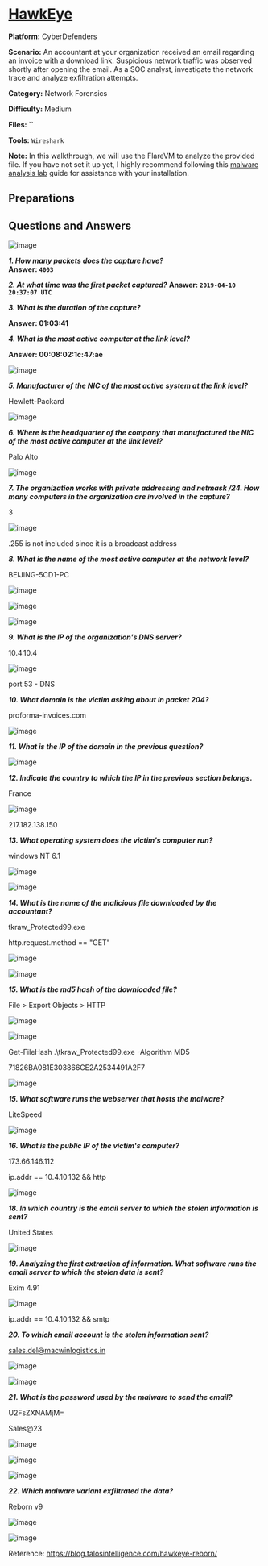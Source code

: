 # <a href="https://cyberdefenders.org/blueteam-ctf-challenges/hawkeye/">HawkEye </a>

**Platform:** CyberDefenders

**Scenario:** An accountant at your organization received an email regarding an invoice with a download link. Suspicious network traffic was observed shortly after opening the email. As a SOC analyst, investigate the network trace and analyze exfiltration attempts.

**Category:** Network Forensics

**Difficulty:** Medium

**Files:** ``

**Tools:** `Wireshark`

**Note:** In this walkthrough, we will use the FlareVM to analyze the provided file. If you have not set it up yet, I highly recommend following this [malware analysis lab](https://github.com/mmhgwyjs/malware-analysis-lab/blob/main/README.md) guide for assistance with your installation.

## **Preparations**

## **Questions and Answers**

![image](https://github.com/user-attachments/assets/6f7702b2-4616-4290-990b-2573eb266caa)

***1. How many packets does the capture have?***  
**Answer: `4003`**

***2. At what time was the first packet captured?***
**Answer: `2019-04-10 20:37:07 UTC`**

***3. What is the duration of the capture?***

**Answer: 01:03:41**

***4. What is the most active computer at the link level?***

**Answer: 00:08:02:1c:47:ae**

![image](https://github.com/user-attachments/assets/65899d83-4cb2-46f3-a1d6-aa0ffac5da12)

***5. Manufacturer of the NIC of the most active system at the link level?***

Hewlett-Packard

![image](https://github.com/user-attachments/assets/cc35fd84-0bb6-4060-bb7a-7b325a9bf4a6)

***6. Where is the headquarter of the company that manufactured the NIC of the most active computer at the link level?***

Palo Alto

![image](https://github.com/user-attachments/assets/12053b34-1dbe-4cc9-9722-b716eeca9951)

***7. The organization works with private addressing and netmask /24. How many computers in the organization are involved in the capture?***

3

![image](https://github.com/user-attachments/assets/89f09989-a553-49c1-ad29-ad4e947c46f9)

.255 is not included since it is a broadcast address

***8. What is the name of the most active computer at the network level?***

BEIJING-5CD1-PC

![image](https://github.com/user-attachments/assets/2a7d00bd-2084-410b-98d2-992a36975403)

![image](https://github.com/user-attachments/assets/6c5b3cdb-3a27-4f31-bd98-6c8f30cf8017)

![image](https://github.com/user-attachments/assets/8f2e6dce-e6e9-42e6-96a2-007cb325abdd)

***9. What is the IP of the organization's DNS server?***

10.4.10.4

![image](https://github.com/user-attachments/assets/96ff94f9-a058-4022-84f6-825cd17ecd64)

port 53 - DNS

***10. What domain is the victim asking about in packet 204?***

proforma-invoices.com

![image](https://github.com/user-attachments/assets/c599fca9-64e8-43c1-9f34-1b92c76fc076)

***11. What is the IP of the domain in the previous question?***

![image](https://github.com/user-attachments/assets/d343ee05-ce46-4e5a-8ec6-c82341698483)


***12. Indicate the country to which the IP in the previous section belongs.***

France

![image](https://github.com/user-attachments/assets/fa6822dd-dcd0-41ad-b526-a7ebafefd773)

217.182.138.150

***13. What operating system does the victim's computer run?***

windows NT 6.1

![image](https://github.com/user-attachments/assets/bcabb029-1f7d-4059-a6f8-3a70cf7abf7e)

![image](https://github.com/user-attachments/assets/bbaeba5a-b03a-45c2-99b2-36e2196997e9)

***14. What is the name of the malicious file downloaded by the accountant?***

tkraw_Protected99.exe

http.request.method == "GET"

![image](https://github.com/user-attachments/assets/107fbd98-5eef-4093-a26f-3bdda3caa9d8)

![image](https://github.com/user-attachments/assets/2dadbc9c-8a9d-44a1-9a77-2b278bfc0935)

***15. What is the md5 hash of the downloaded file?***

File > Export Objects > HTTP

![image](https://github.com/user-attachments/assets/b0d40e27-0e69-4acb-8687-312afe93853e)

![image](https://github.com/user-attachments/assets/a605aa6c-eb3c-46ef-8b47-674dd901f835)

Get-FileHash .\tkraw_Protected99.exe -Algorithm MD5

71826BA081E303866CE2A2534491A2F7

![image](https://github.com/user-attachments/assets/fae1c8ec-a415-48b1-a8f4-37c5367574de)

***15. What software runs the webserver that hosts the malware?***

LiteSpeed

![image](https://github.com/user-attachments/assets/481da200-1dd1-4c69-82b1-453b376cbb4d)

***16. What is the public IP of the victim's computer?***

173.66.146.112

ip.addr == 10.4.10.132 && http

![image](https://github.com/user-attachments/assets/11eb77a6-0a40-435d-96ee-17d088ca8d39)

***18. In which country is the email server to which the stolen information is sent?***

United States

![image](https://github.com/user-attachments/assets/59846e45-dbe2-48a7-b812-93672aa8d23b)

***19. Analyzing the first extraction of information. What software runs the email server to which the stolen data is sent?***

Exim 4.91

![image](https://github.com/user-attachments/assets/410cec64-71d8-4a97-83c3-cbc5d860de7c)

ip.addr == 10.4.10.132 && smtp

***20. To which email account is the stolen information sent?***

sales.del@macwinlogistics.in

![image](https://github.com/user-attachments/assets/a9a8ce12-1709-4b23-975e-50bda9e439c7)

![image](https://github.com/user-attachments/assets/841bf6c1-a3e4-4e92-9ca5-7d78d6dbfa12)

***21. What is the password used by the malware to send the email?***

U2FsZXNAMjM=

Sales@23

![image](https://github.com/user-attachments/assets/dcbaa213-4d80-41ff-9a7d-f5ef45a4e036)

![image](https://github.com/user-attachments/assets/e9fdfa93-0290-48b6-a942-950be6d3723b)

![image](https://github.com/user-attachments/assets/8bbb31c1-2469-4810-871f-5bf2bde14824)

***22. Which malware variant exfiltrated the data?***

Reborn v9

![image](https://github.com/user-attachments/assets/194669c6-d733-4cde-8e57-7ceb8efc5830)

![image](https://github.com/user-attachments/assets/f771698e-c7c8-4dc6-8cf5-ac6a5b850782)

Reference: https://blog.talosintelligence.com/hawkeye-reborn/
